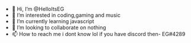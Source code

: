 - 👋 Hi, I’m @HelloItsEG
- 👀 I’m interested in coding,gaming and music
- 🌱 I’m currently learning javascript
- 💞️ I’m looking to collaborate on nothing
- 📫 How to reach me i dont know lol if you have discord then- EG#4289

<!---
HelloItsEG/HelloItsEG is a ✨ special ✨ repository because its `README.md` (this file) appears on your GitHub profile.
You can click the Preview link to take a look at your changes.
--->
